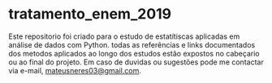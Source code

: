 # tratamento_enem_2019
Este repositorio foi criado para o estudo de estatítiscas aplicadas em análise de dados com Python.
todas as referências e links documentados dos metodos aplicados ao longo dos estudos estão expostos no cabeçario ou ao final do projeto.
Em caso de duvidas ou sugestões pode me contactar via e-mail, mateusneres03@gmail.com.

